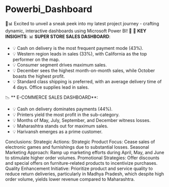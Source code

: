 # Powerbi_Dashboard
🚀📊 Excited to unveil a sneak peek into my latest project journey - crafting dynamic, interactive dashboards using Microsoft Power BI! 🎉
🔑 **KEY INSIGHTS**:
📊 **SUPER STORE SALES DASHBOARD**:
- 💡 Cash on delivery is the most frequent payment mode (43%).
- 💡 Western region leads in sales (33%), with California as the top performer on the map.
- 💡 Consumer segment drives maximum sales.
- 💡 December sees the highest month-on-month sales, while October boasts the highest profit.
- 💡 Standard class shipping is preferred, with an average delivery time of 4 days. Office supplies lead in sales.

📉 ** E-COMMERCE SALES DASHBOARD**:
- 💡 Cash on delivery dominates payments (44%).
- 💡 Printers yield the most profit in the sub-category.
- 💡 Months of May, July, September, and December witness losses.
- 💡 Maharashtra stands out for maximum sales.
- 💡 Harivansh emerges as a prime customer.
  
Conclusions:
Strategic Actions:
Strategic Product Focus: Cease sales of electronic games and furnishings due to substantial losses.
Seasonal Marketing Approach: Ramp up marketing efforts during April, May, and June to stimulate higher order volumes.
Promotional Strategies: Offer discounts and special offers on furniture-related products to incentivize purchases.
Quality Enhancement Initiative: Prioritize product and service quality to reduce return deliveries, particularly in Madhya Pradesh, which despite high order volume, yields lower revenue compared to Maharashtra.
